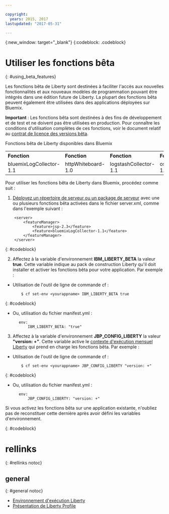 ```yaml
---

copyright:
  years: 2015, 2017
lastupdated: "2017-05-31"

---
```


{:new_window: target="_blank"}
{:codeblock: .codeblock}

# Utiliser les fonctions bêta
{: #using_beta_features}

Les fonctions bêta de Liberty sont destinées à faciliter l'accès aux nouvelles fonctionnalités et aux nouveaux modèles de programmation pouvant être intégrés dans une édition future de Liberty. La plupart des fonctions bêta peuvent également être utilisées dans des applications déployées sur Bluemix.

**Important** : Les fonctions bêta sont destinées à des fins de développement et de test et ne doivent pas être utilisées en
production. Pour connaître les conditions d'utilisation complètes de ces fonctions, voir le document relatif au [contrat de licence des versions bêta](http://public.dhe.ibm.com/ibmdl/export/pub/software/websphere/wasdev/downloads/wlp/beta/lafiles/en.html).

Fonctions bêta de Liberty disponibles dans Bluemix
<table>
<tr>
<th align="left">Fonction</th>
<th align="left">Fonction</th>
<th align="left">Fonction</th>
<th align="left">Fonction</th>
</tr>

<tr>
<td>bluemixLogCollector-1.1</td>
<td>httpWhiteboard-1.0</td>
<td>logstashCollector-1.1</td>
<td>osgiBundle-1.0</td>
</tr>
</table>

Pour utiliser les fonctions bêta de Liberty dans Bluemix, procédez comme suit :

1. [Déployez un répertoire de serveur ou un package de serveur](optionsForPushing.html) avec une ou plusieurs fonctions bêta activées dans le fichier server.xml, comme dans l'exemple suivant :
```
    <server>
        <featureManager>
            <feature>jsp-2.3</feature>
            <feature>bluemixLogCollector-1.1</feature>
        </featureManager>
    </server>
```
{: #codeblock}

2.  Affectez à la variable d'environnement **IBM_LIBERTY_BETA** la valeur **true**. Cette variable indique au pack de construction Liberty qu'il doit installer et activer les fonctions bêta pour votre application.  Par exemple :
  * Utilisation de l'outil de ligne de commande cf :
```
       $ cf set-env <yourappname> IBM_LIBERTY_BETA true
```
{: #codeblock}

  * Ou, utilisation du fichier manifest.yml :
```
      env:
          IBM_LIBERTY_BETA: "true"
```

3. Affectez à la variable d'environnement **JBP_CONFIG_LIBERTY** la valeur **"version: +"**. Cette variable active le [contexte d'exécution mensuel Liberty](buildpackDefaults.html#liberty_versions) qui prend en charge les fonctions bêta. Par exemple :
  * Utilisation de l'outil de ligne de commande cf :
```
       $ cf set-env <yourappname> JBP_CONFIG_LIBERTY "version: +"
```
{: #codeblock}

  * Ou, utilisation du fichier manifest.yml :
```
      env:
          JBP_CONFIG_LIBERTY: "version: +"
```

Si vous activez les fonctions bêta sur une application existante, n'oubliez pas de reconstituer cette dernière après avoir défini les variables d'environnement.

{: #codeblock}

# rellinks
{: #rellinks notoc}
## general
{: #general notoc}
* [Environnement d'exécution Liberty](index.html)
* [Présentation de Liberty Profile](http://www-01.ibm.com/support/knowledgecenter/SSAW57_8.5.5/com.ibm.websphere.wlp.nd.doc/ae/cwlp_about.html)
